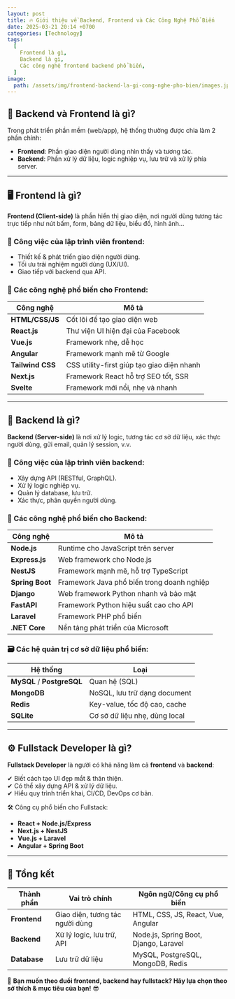 ```yaml
---
layout: post
title: 🔥 Giới thiệu về Backend, Frontend và Các Công Nghệ Phổ Biến
date: 2025-03-21 20:14 +0700
categories: [Technology]
tags:
  [
    Frontend là gì,
    Backend là gì,
    Các công nghệ frontend backend phổ biến,
  ]
image:
  path: /assets/img/frontend-backend-la-gi-cong-nghe-pho-bien/images.jpg
---
```


## 🎯 Backend và Frontend là gì?

Trong phát triển phần mềm (web/app), hệ thống thường được chia làm 2 phần chính:

- **Frontend**: Phần giao diện người dùng nhìn thấy và tương tác.
- **Backend**: Phần xử lý dữ liệu, logic nghiệp vụ, lưu trữ và xử lý phía server.

---

## 🖥️ Frontend là gì?
**Frontend (Client-side)** là phần hiển thị giao diện, nơi người dùng tương tác trực tiếp như nút bấm, form, bảng dữ liệu, biểu đồ, hình ảnh...

### 📌 Công việc của lập trình viên frontend:
- Thiết kế & phát triển giao diện người dùng.
- Tối ưu trải nghiệm người dùng (UX/UI).
- Giao tiếp với backend qua API.

### 🚀 Các công nghệ phổ biến cho Frontend:

| Công nghệ | Mô tả |
|-----------|------|
| **HTML/CSS/JS** | Cốt lõi để tạo giao diện web |
| **React.js** | Thư viện UI hiện đại của Facebook |
| **Vue.js** | Framework nhẹ, dễ học |
| **Angular** | Framework mạnh mẽ từ Google |
| **Tailwind CSS** | CSS utility-first giúp tạo giao diện nhanh |
| **Next.js** | Framework React hỗ trợ SEO tốt, SSR |
| **Svelte** | Framework mới nổi, nhẹ và nhanh |

---

## 🔧 Backend là gì?
**Backend (Server-side)** là nơi xử lý logic, tương tác cơ sở dữ liệu, xác thực người dùng, gửi email, quản lý session, v.v.

### 📌 Công việc của lập trình viên backend:
- Xây dựng API (RESTful, GraphQL).
- Xử lý logic nghiệp vụ.
- Quản lý database, lưu trữ.
- Xác thực, phân quyền người dùng.

### 🚀 Các công nghệ phổ biến cho Backend:

| Công nghệ | Mô tả |
|-----------|------|
| **Node.js** | Runtime cho JavaScript trên server |
| **Express.js** | Web framework cho Node.js |
| **NestJS** | Framework mạnh mẽ, hỗ trợ TypeScript |
| **Spring Boot** | Framework Java phổ biến trong doanh nghiệp |
| **Django** | Web framework Python nhanh và bảo mật |
| **FastAPI** | Framework Python hiệu suất cao cho API |
| **Laravel** | Framework PHP phổ biến |
| **.NET Core** | Nền tảng phát triển của Microsoft |

### 🗃️ Các hệ quản trị cơ sở dữ liệu phổ biến:

| Hệ thống | Loại |
|----------|------|
| **MySQL** / **PostgreSQL** | Quan hệ (SQL) |
| **MongoDB** | NoSQL, lưu trữ dạng document |
| **Redis** | Key-value, tốc độ cao, cache |
| **SQLite** | Cơ sở dữ liệu nhẹ, dùng local |

---

## ⚙️ Fullstack Developer là gì?
**Fullstack Developer** là người có khả năng làm cả **frontend** và **backend**:

✔ Biết cách tạo UI đẹp mắt & thân thiện.  
✔ Có thể xây dựng API & xử lý dữ liệu.  
✔ Hiểu quy trình triển khai, CI/CD, DevOps cơ bản.

🛠 Công cụ phổ biến cho Fullstack:
- **React + Node.js/Express**
- **Next.js + NestJS**
- **Vue.js + Laravel**
- **Angular + Spring Boot**

---

## 🧠 Tổng kết

| Thành phần | Vai trò chính | Ngôn ngữ/Công cụ phổ biến |
|------------|----------------|-----------------------------|
| **Frontend** | Giao diện, tương tác người dùng | HTML, CSS, JS, React, Vue, Angular |
| **Backend** | Xử lý logic, lưu trữ, API | Node.js, Spring Boot, Django, Laravel |
| **Database** | Lưu trữ dữ liệu | MySQL, PostgreSQL, MongoDB, Redis |

🚀 **Bạn muốn theo đuổi frontend, backend hay fullstack? Hãy lựa chọn theo sở thích & mục tiêu của bạn!** 😎